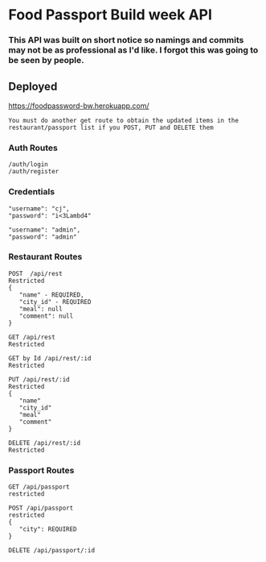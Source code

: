 # Food Passport Build week API
### This API was built on short notice so namings and commits may not be as professional as I'd like. I forgot this was going to be seen by people.

## Deployed
https://foodpassword-bw.herokuapp.com/

`You must do another get route to obtain the updated items in the restaurant/passport list if you POST, PUT and DELETE them`

### Auth Routes

```
/auth/login
/auth/register
```
### Credentials
```
"username": "cj",
"password": "i<3Lambd4"

"username": "admin",
"password": "admin"
```
### Restaurant Routes
```
POST  /api/rest
Restricted
{
   "name" - REQUIRED,
   "city_id" - REQUIRED
   "meal": null
   "comment": null
}

GET /api/rest
Restricted

GET by Id /api/rest/:id
Restricted

PUT /api/rest/:id
Restricted
{
   "name" 
   "city_id" 
   "meal"
   "comment"
}

DELETE /api/rest/:id
Restricted
```
### Passport Routes
```
GET /api/passport
restricted

POST /api/passport
restricted
{
   "city": REQUIRED
}

DELETE /api/passport/:id
```
